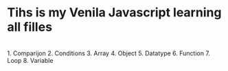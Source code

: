 # Tihs is my Venila Javascript learning all filles
<br>
1. Comparijon
2. Conditions
3. Array
4. Object
5. Datatype
6. Function
7. Loop
8. Variable